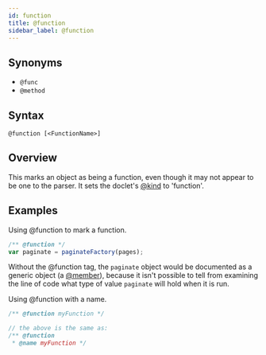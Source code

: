 ```yaml
---
id: function
title: @function
sidebar_label: @function
---
```


## Synonyms

- `@func`
- `@method`

## Syntax

`@function [<FunctionName>]`

## Overview

This marks an object as being a function, even though it may not appear to be one to the parser. It sets the doclet's [@kind](./kind.md) to 'function'.

## Examples

Using @function to mark a function.

```js
/** @function */
var paginate = paginateFactory(pages);
```

Without the @function tag, the `paginate` object would be documented as a generic object (a [@member](./member.md)), because it isn't possible to tell from examining the line of code what type of value `paginate` will hold when it is run.

Using @function with a name.

```js
/** @function myFunction */

// the above is the same as:
/** @function
 * @name myFunction */
```
